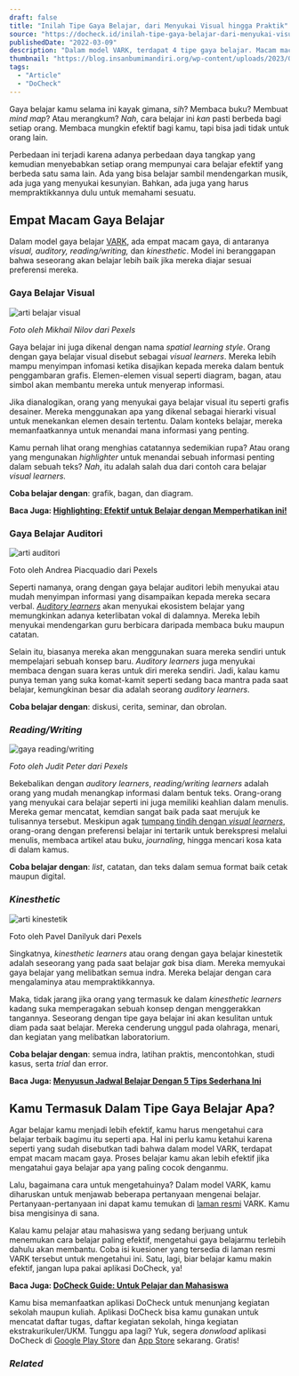 ```yaml
---
draft: false
title: "Inilah Tipe Gaya Belajar, dari Menyukai Visual hingga Praktik"
source: "https://docheck.id/inilah-tipe-gaya-belajar-dari-menyukai-visual-hingga-praktik/"
publishedDate: "2022-03-09"
description: "Dalam model VARK, terdapat 4 tipe gaya belajar. Macam macam gaya belajar memiliki cara belajar terbaik. Mana yang cocok untuk kamu?"
thumbnail: "https://blog.insanbumimandiri.org/wp-content/uploads/2023/07/kurban-somalia.jpg"
tags:
  - "Article"
  - "DoCheck"
---
```


Gaya belajar kamu selama ini kayak gimana, _sih_? Membaca buku? Membuat _mind map_? Atau merangkum? _Nah_, cara belajar ini _kan_ pasti berbeda bagi setiap orang. Membaca mungkin efektif bagi kamu, tapi bisa jadi tidak untuk orang lain.

Perbedaan ini terjadi karena adanya perbedaan daya tangkap yang kemudian menyebabkan setiap orang mempunyai cara belajar efektif yang berbeda satu sama lain. Ada yang bisa belajar sambil mendengarkan musik, ada juga yang menyukai kesunyian. Bahkan, ada juga yang harus mempraktikkannya dulu untuk memahami sesuatu.

## **Empat Macam Gaya Belajar**

Dalam model gaya belajar [VARK](https://vark-learn.com/), ada empat macam gaya, di antaranya _visual, auditory, reading/writing,_ dan _kinesthetic_. Model ini beranggapan bahwa seseorang akan belajar lebih baik jika mereka diajar sesuai preferensi mereka.

### **Gaya Belajar Visual**

![arti belajar visual](https://docheck.id/wp-content/uploads/2022/03/pexels-mikhail-nilov-8342279.jpg)

_Foto oleh Mikhail Nilov dari Pexels_

Gaya belajar ini juga dikenal dengan nama _spatial learning style_. Orang dengan gaya belajar visual disebut sebagai _visual learners_. Mereka lebih mampu menyimpan infomasi ketika disajikan kepada mereka dalam bentuk penggambaran grafis. Elemen-elemen visual seperti diagram, bagan, atau simbol akan membantu mereka untuk menyerap informasi.

Jika dianalogikan, orang yang menyukai gaya belajar visual itu seperti grafis desainer. Mereka menggunakan apa yang dikenal sebagai hierarki visual untuk menekankan elemen desain tertentu. Dalam konteks belajar, mereka memanfaatkannya untuk menandai mana informasi yang penting.

Kamu pernah lihat orang menghias catatannya sedemikian rupa? Atau orang yang mengunakan _highlighter_ untuk menandai sebuah informasi penting dalam sebuah teks? _Nah_, itu adalah salah dua dari contoh cara belajar _visual learners._

**Coba belajar dengan**: grafik, bagan, dan diagram.

**Baca Juga: [Highlighting: Efektif untuk Belajar dengan Memperhatikan ini!](https://docheck.id/highlighting-efektif-untuk-belajar-dengan-memperhatikan-ini/)**

### **Gaya Belajar Auditori**

![arti auditori](https://docheck.id/wp-content/uploads/2022/03/pexels-andrea-piacquadio-3764022.jpg)

Foto oleh Andrea Piacquadio dari Pexels

Seperti namanya, orang dengan gaya belajar auditori lebih menyukai atau mudah menyimpan informasi yang disampaikan kepada mereka secara verbal. _[Auditory learners](https://sphero.com/blogs/news/learning-styles-for-kids)_ akan menyukai ekosistem belajar yang memungkinkan adanya keterlibatan vokal di dalamnya. Mereka lebih menyukai mendengarkan guru berbicara daripada membaca buku maupun catatan.

Selain itu, biasanya mereka akan menggunakan suara mereka sendiri untuk mempelajari sebuah konsep baru. _Auditory learners_ juga menyukai membaca dengan suara keras untuk diri mereka sendiri. Jadi, kalau kamu punya teman yang suka komat-kamit seperti sedang baca mantra pada saat belajar, kemungkinan besar dia adalah seorang _auditory learners_.

**Coba belajar dengan**: diskusi, cerita, seminar, dan obrolan.

### **_Reading/Writing_**

![gaya reading/writing](https://docheck.id/wp-content/uploads/2022/03/pexels-judit-peter-1766604.jpg)

_Foto oleh Judit Peter dari Pexels_

Bekebalikan dengan _auditory learners_, _reading/writing learners_ adalah orang yang mudah menangkap informasi dalam bentuk teks. Orang-orang yang menyukai cara belajar seperti ini juga memiliki keahlian dalam menulis. Mereka gemar mencatat, kemdian sangat baik pada saat merujuk ke tulisannya tersebut. Meskipun agak [tumpang tindih dengan _visual learners_](https://www.rasmussen.edu/degrees/education/blog/types-of-learning-styles/), orang-orang dengan preferensi belajar ini tertarik untuk berekspresi melalui menulis, membaca artikel atau buku, _journaling_, hingga mencari kosa kata di dalam kamus.

**Coba belajar dengan**: _list_, catatan, dan teks dalam semua format baik cetak maupun digital.

### **_Kinesthetic_**

![arti kinestetik](https://docheck.id/wp-content/uploads/2022/03/pexels-pavel-danilyuk-8442276.jpg)

Foto oleh Pavel Danilyuk dari Pexels

Singkatnya, _kinesthetic learners_ atau orang dengan gaya belajar kinestetik adalah seseorang yang pada saat belajar _gak_ bisa diam. Mereka memyukai gaya belajar yang melibatkan semua indra. Mereka belajar dengan cara mengalaminya atau mempraktikkannya.

Maka, tidak jarang jika orang yang termasuk ke dalam _kinesthetic learners_ kadang suka memperagakan sebuah konsep dengan menggerakkan tangannya. Seseorang dengan tipe gaya belajar ini akan kesulitan untuk diam pada saat belajar. Mereka cenderung unggul pada olahraga, menari, dan kegiatan yang melibatkan laboratorium.

**Coba belajar dengan**: semua indra, latihan praktis, mencontohkan, studi kasus, serta _trial_ dan error.

**Baca Juga: [Menyusun Jadwal Belajar Dengan 5 Tips Sederhana Ini](https://docheck.id/langkah-menyusun-jadwal-belajar/)**

## **Kamu Termasuk Dalam Tipe Gaya Belajar Apa?**

Agar belajar kamu menjadi lebih efektif, kamu harus mengetahui cara belajar terbaik bagimu itu seperti apa. Hal ini perlu kamu ketahui karena seperti yang sudah disebutkan tadi bahwa dalam model VARK, terdapat empat macam macam gaya. Proses belajar kamu akan lebih efektif jika mengatahui gaya belajar apa yang paling cocok denganmu.

Lalu, bagaimana cara untuk mengetahuinya? Dalam model VARK, kamu diharuskan untuk menjawab beberapa pertanyaan mengenai belajar. Pertanyaan-pertanyaan ini dapat kamu temukan di [laman resmi](https://vark-learn.com/kuesioner-vark/) VARK. Kamu bisa mengisinya di sana.

Kalau kamu pelajar atau mahasiswa yang sedang berjuang untuk menemukan cara belajar paling efektif, mengetahui gaya belajarmu terlebih dahulu akan membantu. Coba isi kuesioner yang tersedia di laman resmi VARK tersebut untuk mengetahui ini. Satu, lagi, biar belajar kamu makin efektif, jangan lupa pakai aplikasi DoCheck, ya!

**Baca Juga: [DoCheck Guide: Untuk Pelajar dan Mahasiswa](https://docheck.id/docheck-guide-untuk-pelajar-dan-mahasiswa/)**

Kamu bisa memanfaatkan aplikasi DoCheck untuk menunjang kegiatan sekolah maupun kuliah. Aplikasi DoCheck bisa kamu gunakan untuk mencatat daftar tugas, daftar kegiatan sekolah, hinga kegiatan ekstrakurikuler/UKM. Tunggu apa lagi? Yuk, segera _donwload_ aplikasi DoCheck di [Google Play Store](https://play.google.com/store/apps/details?id=com.docheck.docheck) dan [App Store](https://apps.apple.com/id/app/docheck-to-do-list-app/id1603424606?l=id) sekarang. Gratis!

### _Related_
